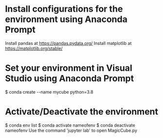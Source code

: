 # Install configurations for the environment using Anaconda Prompt
Install pandas at https://pandas.pydata.org/
Install matplotlib at https://matplotlib.org/stable/

# Set your environment in Visual Studio using Anaconda Prompt
$ conda create --name mycube python=3.8

# Activate/Deactivate the environment 
 $ conda env list
 $ conda activate nameofenv
 $ conda deactivate nameofenv
Use the command 'jupyter lab' to open MagicCube.py

